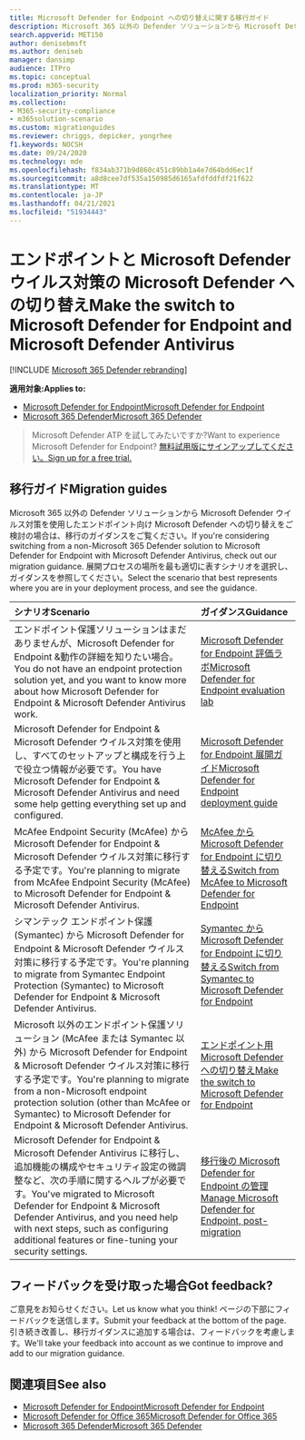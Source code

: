 ```yaml
---
title: Microsoft Defender for Endpoint への切り替えに関する移行ガイド
description: Microsoft 365 以外の Defender ソリューションから Microsoft Defender for Endpoint への切り替え方法について説明します。
search.appverid: MET150
author: denisebmsft
ms.author: deniseb
manager: dansimp
audience: ITPro
ms.topic: conceptual
ms.prod: m365-security
localization_priority: Normal
ms.collection:
- M365-security-compliance
- m365solution-scenario
ms.custom: migrationguides
ms.reviewer: chriggs, depicker, yongrhee
f1.keywords: NOCSH
ms.date: 09/24/2020
ms.technology: mde
ms.openlocfilehash: f834ab371b9d860c451c89bb1a4e7d64bdd6ec1f
ms.sourcegitcommit: a8d8cee7df535a150985d6165afdfddfdf21f622
ms.translationtype: MT
ms.contentlocale: ja-JP
ms.lasthandoff: 04/21/2021
ms.locfileid: "51934443"
---
```

# <a name="make-the-switch-to-microsoft-defender-for-endpoint-and-microsoft-defender-antivirus"></a><span data-ttu-id="dbb96-103">エンドポイントと Microsoft Defender ウイルス対策の Microsoft Defender への切り替え</span><span class="sxs-lookup"><span data-stu-id="dbb96-103">Make the switch to Microsoft Defender for Endpoint and Microsoft Defender Antivirus</span></span>

[!INCLUDE [Microsoft 365 Defender rebranding](../../includes/microsoft-defender.md)]

<span data-ttu-id="dbb96-104">**適用対象:**</span><span class="sxs-lookup"><span data-stu-id="dbb96-104">**Applies to:**</span></span>
- [<span data-ttu-id="dbb96-105">Microsoft Defender for Endpoint</span><span class="sxs-lookup"><span data-stu-id="dbb96-105">Microsoft Defender for Endpoint</span></span>](https://go.microsoft.com/fwlink/p/?linkid=2154037)
- [<span data-ttu-id="dbb96-106">Microsoft 365 Defender</span><span class="sxs-lookup"><span data-stu-id="dbb96-106">Microsoft 365 Defender</span></span>](https://go.microsoft.com/fwlink/?linkid=2118804)

> <span data-ttu-id="dbb96-107">Microsoft Defender ATP を試してみたいですか?</span><span class="sxs-lookup"><span data-stu-id="dbb96-107">Want to experience Microsoft Defender for Endpoint?</span></span> [<span data-ttu-id="dbb96-108">無料試用版にサインアップしてください。</span><span class="sxs-lookup"><span data-stu-id="dbb96-108">Sign up for a free trial.</span></span>](https://www.microsoft.com/microsoft-365/windows/microsoft-defender-atp?ocid=docs-wdatp-exposedapis-abovefoldlink)

## <a name="migration-guides"></a><span data-ttu-id="dbb96-109">移行ガイド</span><span class="sxs-lookup"><span data-stu-id="dbb96-109">Migration guides</span></span>

<span data-ttu-id="dbb96-110">Microsoft 365 以外の Defender ソリューションから Microsoft Defender ウイルス対策を使用したエンドポイント向け Microsoft Defender への切り替えをご検討の場合は、移行のガイダンスをご覧ください。</span><span class="sxs-lookup"><span data-stu-id="dbb96-110">If you're considering switching from a non-Microsoft 365 Defender solution to Microsoft Defender for Endpoint with Microsoft Defender Antivirus, check out our migration guidance.</span></span> <span data-ttu-id="dbb96-111">展開プロセスの場所を最も適切に表すシナリオを選択し、ガイダンスを参照してください。</span><span class="sxs-lookup"><span data-stu-id="dbb96-111">Select the scenario that best represents where you are in your deployment process, and see the guidance.</span></span>

|<span data-ttu-id="dbb96-112">シナリオ</span><span class="sxs-lookup"><span data-stu-id="dbb96-112">Scenario</span></span> |<span data-ttu-id="dbb96-113">ガイダンス</span><span class="sxs-lookup"><span data-stu-id="dbb96-113">Guidance</span></span> |
|:--|:--|
|<span data-ttu-id="dbb96-114">エンドポイント保護ソリューションはまだありませんが、Microsoft Defender for Endpoint &動作の詳細を知りたい場合。</span><span class="sxs-lookup"><span data-stu-id="dbb96-114">You do not have an endpoint protection solution yet, and you want to know more about how Microsoft Defender for Endpoint & Microsoft Defender Antivirus work.</span></span>  |[<span data-ttu-id="dbb96-115">Microsoft Defender for Endpoint 評価ラボ</span><span class="sxs-lookup"><span data-stu-id="dbb96-115">Microsoft Defender for Endpoint evaluation lab</span></span>](evaluation-lab.md)   |
|<span data-ttu-id="dbb96-116">Microsoft Defender for Endpoint & Microsoft Defender ウイルス対策を使用し、すべてのセットアップと構成を行う上で役立つ情報が必要です。</span><span class="sxs-lookup"><span data-stu-id="dbb96-116">You have Microsoft Defender for Endpoint & Microsoft Defender Antivirus and need some help getting everything set up and configured.</span></span>  |[<span data-ttu-id="dbb96-117">Microsoft Defender for Endpoint 展開ガイド</span><span class="sxs-lookup"><span data-stu-id="dbb96-117">Microsoft Defender for Endpoint deployment guide</span></span>](deployment-phases.md)  |
|<span data-ttu-id="dbb96-118">McAfee Endpoint Security (McAfee) から Microsoft Defender for Endpoint & Microsoft Defender ウイルス対策に移行する予定です。</span><span class="sxs-lookup"><span data-stu-id="dbb96-118">You're planning to migrate from McAfee Endpoint Security (McAfee) to Microsoft Defender for Endpoint & Microsoft Defender Antivirus.</span></span> |[<span data-ttu-id="dbb96-119">McAfee から Microsoft Defender for Endpoint に切り替える</span><span class="sxs-lookup"><span data-stu-id="dbb96-119">Switch from McAfee to Microsoft Defender for Endpoint</span></span>](mcafee-to-microsoft-defender-migration.md) |
|<span data-ttu-id="dbb96-120">シマンテック エンドポイント保護 (Symantec) から Microsoft Defender for Endpoint & Microsoft Defender ウイルス対策に移行する予定です。</span><span class="sxs-lookup"><span data-stu-id="dbb96-120">You're planning to migrate from Symantec Endpoint Protection (Symantec) to Microsoft Defender for Endpoint & Microsoft Defender Antivirus.</span></span> |[<span data-ttu-id="dbb96-121">Symantec から Microsoft Defender for Endpoint に切り替える</span><span class="sxs-lookup"><span data-stu-id="dbb96-121">Switch from Symantec to Microsoft Defender for Endpoint</span></span>](symantec-to-microsoft-defender-endpoint-migration.md) |
|<span data-ttu-id="dbb96-122">Microsoft 以外のエンドポイント保護ソリューション (McAfee または Symantec 以外) から Microsoft Defender for Endpoint & Microsoft Defender ウイルス対策に移行する予定です。</span><span class="sxs-lookup"><span data-stu-id="dbb96-122">You're planning to migrate from a non-Microsoft endpoint protection solution (other than McAfee or Symantec) to Microsoft Defender for Endpoint & Microsoft Defender Antivirus.</span></span> |[<span data-ttu-id="dbb96-123">エンドポイント用 Microsoft Defender への切り替え</span><span class="sxs-lookup"><span data-stu-id="dbb96-123">Make the switch to Microsoft Defender for Endpoint</span></span>](switch-to-microsoft-defender-migration.md)   |
|<span data-ttu-id="dbb96-124">Microsoft Defender for Endpoint & Microsoft Defender Antivirus に移行し、追加機能の構成やセキュリティ設定の微調整など、次の手順に関するヘルプが必要です。</span><span class="sxs-lookup"><span data-stu-id="dbb96-124">You've migrated to Microsoft Defender for Endpoint & Microsoft Defender Antivirus, and you need help with next steps, such as configuring additional features or fine-tuning your security settings.</span></span> | [<span data-ttu-id="dbb96-125">移行後の Microsoft Defender for Endpoint の管理</span><span class="sxs-lookup"><span data-stu-id="dbb96-125">Manage Microsoft Defender for Endpoint, post-migration</span></span>](manage-atp-post-migration.md) |


## <a name="got-feedback"></a><span data-ttu-id="dbb96-126">フィードバックを受け取った場合</span><span class="sxs-lookup"><span data-stu-id="dbb96-126">Got feedback?</span></span>

<span data-ttu-id="dbb96-127">ご意見をお知らせください。</span><span class="sxs-lookup"><span data-stu-id="dbb96-127">Let us know what you think!</span></span> <span data-ttu-id="dbb96-128">ページの下部にフィードバックを送信します。</span><span class="sxs-lookup"><span data-stu-id="dbb96-128">Submit your feedback at the bottom of the page.</span></span> <span data-ttu-id="dbb96-129">引き続き改善し、移行ガイダンスに追加する場合は、フィードバックを考慮します。</span><span class="sxs-lookup"><span data-stu-id="dbb96-129">We'll take your feedback into account as we continue to improve and add to our migration guidance.</span></span>

## <a name="see-also"></a><span data-ttu-id="dbb96-130">関連項目</span><span class="sxs-lookup"><span data-stu-id="dbb96-130">See also</span></span>

- [<span data-ttu-id="dbb96-131">Microsoft Defender for Endpoint</span><span class="sxs-lookup"><span data-stu-id="dbb96-131">Microsoft Defender for Endpoint</span></span>](https://docs.microsoft.com/windows/security/threat-protection)
- [<span data-ttu-id="dbb96-132">Microsoft Defender for Office 365</span><span class="sxs-lookup"><span data-stu-id="dbb96-132">Microsoft Defender for Office 365</span></span>](https://docs.microsoft.com/microsoft-365/security/office-365-security/office-365-atp)
- [<span data-ttu-id="dbb96-133">Microsoft 365 Defender</span><span class="sxs-lookup"><span data-stu-id="dbb96-133">Microsoft 365 Defender</span></span>](https://docs.microsoft.com/microsoft-365/security/defender/microsoft-threat-protection?) 
